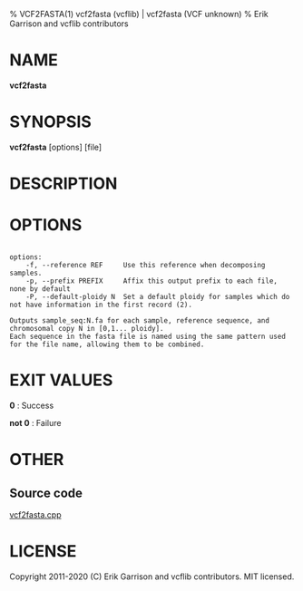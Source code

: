 % VCF2FASTA(1) vcf2fasta (vcflib) | vcf2fasta (VCF unknown)
% Erik Garrison and vcflib contributors

# NAME

**vcf2fasta**

# SYNOPSIS

**vcf2fasta** [options] [file]

# DESCRIPTION





# OPTIONS

```

options:
    -f, --reference REF     Use this reference when decomposing samples.
    -p, --prefix PREFIX     Affix this output prefix to each file, none by default
    -P, --default-ploidy N  Set a default ploidy for samples which do not have information in the first record (2).

Outputs sample_seq:N.fa for each sample, reference sequence, and chromosomal copy N in [0,1... ploidy].
Each sequence in the fasta file is named using the same pattern used for the file name, allowing them to be combined.

```





# EXIT VALUES

**0**
: Success

**not 0**
: Failure

# OTHER

## Source code

[vcf2fasta.cpp](https://github.com/vcflib/vcflib/blob/master/src/vcf2fasta.cpp)

# LICENSE

Copyright 2011-2020 (C) Erik Garrison and vcflib contributors. MIT licensed.

<!--
  Created with ./scripts/bin2md.rb scripts/bin2md-template.erb
-->
